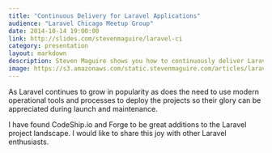 ```yaml
---
title: "Continuous Delivery for Laravel Applications"
audience: "Laravel Chicago Meetup Group"
date: 2014-10-14 19:00:00
link: http://slides.com/stevenmaguire/laravel-ci
category: presentation
layout: markdown
description: Steven Maguire shows you how to continuously deliver Laravel applications via Codeship.io and Laravel Forge
image: https://s3.amazonaws.com/static.stevenmaguire.com/articles/laravel-ci.jpg
---
```


As Laravel continues to grow in popularity as does the need to use modern operational tools and processes to deploy the projects so their glory can be appreciated during launch and maintenance.

I have found CodeShip.io and Forge to be great additions to the Laravel project landscape. I would like to share this joy with other Laravel enthusiasts.
